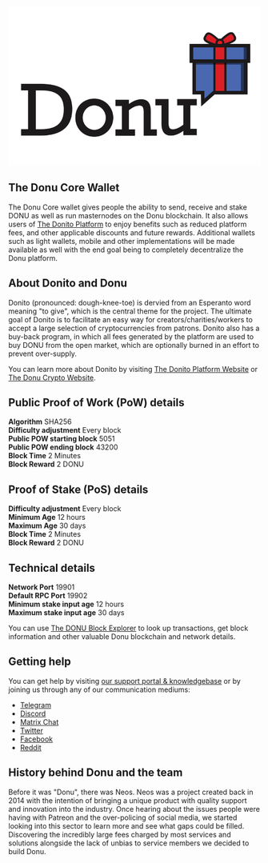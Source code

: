 <p align="center">
  <img src="./src/qt/res/images/donu-logo.png" alt="Donito, Inc.">
</p>

## The Donu Core Wallet

The Donu Core wallet gives people the ability to send, receive and stake DONU as well as run masternodes on the Donu blockchain.  It also allows users of [The Donito Platform](https://www.doni.to) to enjoy benefits such as reduced platform fees, and other applicable discounts and future rewards.  Additional wallets such as light wallets, mobile and other implementations will be made available as well with the end goal being to completely decentralize the Donu platform.

## About Donito and Donu

Donito (pronounced: dough-knee-toe) is dervied from an Esperanto word meaning "to give", which is the central theme for the project. The ultimate goal of Donito is to facilitate an easy way for creators/charities/workers to accept a large selection of cryptocurrencies from patrons.  Donito also has a buy-back program, in which all fees generated by the platform are used to buy DONU from the open market, which are optionally burned in an effort to prevent over-supply.

You can learn more about Donito by visiting [The Donito Platform Website](https://www.doni.to) or [The Donu Crypto Website](https://www.donu.io).

## Public Proof of Work (PoW) details

**Algorithm** SHA256  
**Difficulty adjustment** Every block  
**Public POW starting block** 5051  
**Public POW ending block** 43200  
**Block Time** 2 Minutes   
**Block Reward** 2 DONU   

## Proof of Stake (PoS) details

**Difficulty adjustment** Every block  
**Minimum Age** 12 hours  
**Maximum Age** 30 days  
**Block Time** 2 Minutes   
**Block Reward** 2 DONU   

## Technical details

**Network Port** 19901   
**Default RPC Port** 19902  
**Minimum stake input age** 12 hours  
**Maximum stake input age** 30 days  


You can use [The DONU Block Explorer](https://chainz.cryptoid.info/donu) to look up transactions, get block information and other valuable Donu blockchain and network details.

## Getting help

You can get help by visiting [our support portal & knowledgebase](https://www.donu.support) or by joining us through any of our communication mediums:

- [Telegram](https://www.donu.io/telegram)
- [Discord](https://www.donu.io/discord)
- [Matrix Chat](https://www.donu.io/matrix)
- [Twitter](https://www.donu.io/twitter)
- [Facebook](https://www.donu.io/facebook)
- [Reddit](https://www.donu.io/reddit)

## History behind Donu and the team

Before it was "Donu", there was Neos.  Neos was a project created back in 2014 with the intention of bringing a unique product with quality support and innovation into the industry.  Once hearing about the issues people were having with Patreon and the over-policing of social media, we started looking into this sector to learn more and see what gaps could be filled.  Discovering the incredibly large fees charged by most services and solutions alongside the lack of unbias to service members we decided to build Donu.
